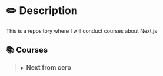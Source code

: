 # ✏️ Description

This is a repository where I will conduct courses about Next.js

## 📚 Courses

<section>
  <blockquote>
  <details>
    <summary>
      <strong style="font-size: larger;">Next from cero</strong> 
    </summary>
    <section>
      <h4> 🌐 Reference website </h4>
       <a href='https://nextjs.org/learn'>Start building with Next.js</a>
       <h4> 📒 Chapters </h4>
          <section>
        <blockquote>
            <details name='chaptersBasicNext'>
              <summary>
                 Capitulo 1
              </summary>
                  <p>Creacion de un proyecto de Next, en este caso utilizando una plantilla para agilizar el curso</p>
              <p>npx create-next-app@latest nextjs-dashboard --use-npm --example "https://github.com/vercel/next-learn/tree/main/dashboard/starter-example"</p>
              <p>Importar css global</p>
              <p>Importar css modules</p>
              <p>Cargar fuentes de google en el fichero fonts</p>
              <p>Imagenes optimizadas gracias al componente Nativo "Image"</p>
              <p>Enrutado por archivos "file sistem routing"</p>
              <p>Añadir layout a diferenes niveles</p>
              <p>Para que la pagaina sea "Singel page aplication" recuerda que los enlaces sean 'Link' de Next</p>
              <p>Por defecto todos los componentes por defecto van a ser server side render, por lo que si necesitamos que un componente sea client component deberemos indicarlo en el archivo, por ejemplo si queremos acceder a la ruta de una pagina con el usePathname()</p>
              <p>Creacion de .env e implementacion de las variables de entorno desde 'https://vercel.com/dashboard/stores'</p>
              <p>Feching de datos en React server components "dashboard/page"</p>
              <p>Creamos un archivo loading a nivel de la pagina que queramos que muestre otra cosa mientras se espera a la peticion fetch, en este caso en el dashboard</p>
              <p>Utilizamos el streaming de datos y el componente "Suspense" y su prop "fallback" para que se ejecute la pagina mientras espera a que las peticiones realizadas en los componentes dentro de suspense esten listas y asi no hacer que toda la pagina espere a tener todos los datos, por lo tanto el loadig de la pagina ya no haria tanta falta, porque vamos a controlar la carga de cada componente</p>
              <p>Manejo y captura del contenido del input Search, ademas de reflejarlo en la url 'la fuente de la verdad' gracias al useSearchParams() y otros hooks de las rutas, control de los params de la url para compartir url etc...</p>
              <p>Estamos haciendo que la pagina de invoices carge los contenidos correctos en la table, para ello en vez de props o acceder a la url de otra manera y ya que todo esto esta ocurriendo en el servidor, a toda la app le llegan los search params, asi que en las props los vamos a recuperar, conclusion, si queremos recuperar los searchParams desde el servidor, lo hacemos a traves de la prop, si los queremos recuperar desde el lado del cliente tenemos que utilizar el hook</p>
              <p>Tener en cuenta que gracias al suspense queda bonito la rerenderizacion de la lista y el fallback se vuelve a llamar con cada cambio gracias a la key, que fuerza a que cuando cambie la key se renderice de nuevo el fallback (esta key sirve con cualquier componente de react)</p>
              <p>Vamos a crear un Debounce para que no se realicen tantas peticiones, esto simplemente es esperar a que el  usuario deje de escribir en este caso para realizar la peticion, en este caso y porque estamos trabajando conreact vamos a utilizar la libreria 'use-debounce', instalandola en la terminal con 'npm install use-debounce -E', esto obviamente lo vamos a aplicar donde se esta ejecutando la logica del buscador, en el 'search'</p>
              <p>Añadimos la paginacion de una manera muy similar a como hemos añadido la query, recuperando en el componente 'pagination', el numero de pagina en el que estamos, etc/p>
            </details>
            <details name='chaptersBasicNext'>
              <summary>
                Capitulo 2 
              </summary>
              <p>Hacemos algo</p>
            </details>
            </blockquote>
      </section>
    </section>
  </details>
  </blockquote>
</section>
